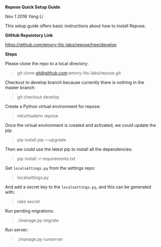 **Repose Quick Setup Guide**

*Nov 1 2016*
*Yang Li*

This setup guide offers basic instructions about how to install Repose.

**GitHub Repoistory Link**

https://github.com/emory-lits-labs/repose/tree/develop


**Steps**

Please clone the repo to a local directory:
> git clone git@github.com:emory-lits-labs/repose.git

Checkout to develop branch because currently there is nothing in the master branch:
> git checkout develop

Create a Python virtual environment for repose:
> mkvirtualenv repose

Once the virtual environment is created and activated, we could update the pip:
> pip install pip —upgrade

Then we could use the latest pip to install all the dependencies:
> pip install -r requirements.txt

Get `localsettings.py` from the settings repo:
> localsettings.py

And add a secret key to the `localsettings.py`, and this can be generated with:
> rake secret

Run pending migrations:
> ./manage.py migrate

Run server:
> ./manage.py runserver
